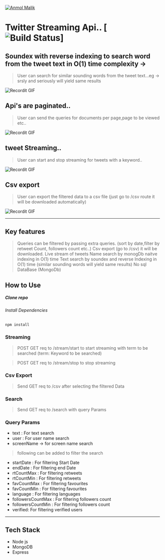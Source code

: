 <a href="http://anmolmalik.me"><img src="https://cfcdnpull-creativefreedoml.netdna-ssl.com/wp-content/uploads/2017/06/Twitter-featured.png?s=200" title="Anmol malik" alt="Anmol Malik"></a>

# Twitter Streaming Api.. [![Build Status](http://img.shields.io/travis/badges/badgerbadgerbadger.svg?style=flat-square)]
## Soundex with reverse indexing to search word from the tweet text in O(1) time complexity -> 
> User can search for similar sounding words from the tweet text...eg -> srsly and seriously will yield same results

![Recordit GIF](http://g.recordit.co/Ftln25crlZ.gif)


## Api's are paginated..
> User can send the queries for documents per page,page to be viewed etc..

![Recordit GIF](http://g.recordit.co/5Ldm5cFkhw.gif)

## tweet Streaming..
> User can start and stop streaming for tweets with a keyword..

![Recordit GIF](http://g.recordit.co/aSujtEDzJq.gif)

## Csv export
> User can export the filtered data to a csv file (just go to /csv route it will be downloaded automatically)

![Recordit GIF](http://g.recordit.co/bdMu4fIlrO.gif)

---

## Key features
> Queries can be filtered by passing extra queries. (sort by date,filter by retweet Count, followers count etc..)
> Csv export (go to /csv) it will be downloaded.
> Live stream of tweets
> Name search by monogDb naitve indexing in O(1) time
> Text search by soundex and reverse Indexing in O(1) time (similar sounding words will yield same results)
> No sql DataBase (MongoDb)

## How to Use

##### Clone repo

###### Install Dependencies

```npm install```

### Streaming

> POST GET req to /stream/start to start streaming with term to be searched (term: Keyword to be searched)

> POST GET req to /stream/stop to stop streaming

### Csv Export

> Send GET req to /csv after selecting the filtered Data

### Search

> Send GET req to /search with query Params
### Query Params
- text : For text search
- user : For user name search
- screenName -> for screen name search
> following can be added to filter the search
- startDate : For filtering Start Date
- endDate : For filtering end Date
- rtCountMax : For filtering retweets
- rtCountMin : For filtering retweets
- favCountMax : For filtering favourites
- favCountMin : For filtering favourites
- language : For filtering languages
- followersCountMax : For filtering followers count 
- followersCountMin : For filtering followers count 
- verified: For filtering verified users 
---
## Tech Stack
- Node js
- MongoDB
- Express


